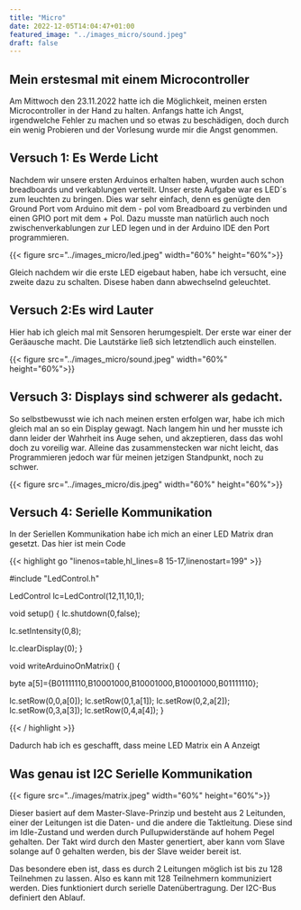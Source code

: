 ```yaml
---
title: "Micro"
date: 2022-12-05T14:04:47+01:00
featured_image: "../images_micro/sound.jpeg"
draft: false
---
```


## Mein erstesmal mit einem Microcontroller
Am Mittwoch den 23.11.2022 hatte ich die Möglichkeit, meinen ersten Microcontroller in der Hand zu halten. Anfangs hatte ich Angst, irgendwelche Fehler zu machen und so etwas zu beschädigen, doch durch ein wenig Probieren und der Vorlesung wurde mir die Angst genommen.


## Versuch 1: Es Werde Licht

Nachdem wir unsere ersten Arduinos erhalten haben, wurden auch schon breadboards und verkablungen verteilt. Unser erste Aufgabe war es LED´s zum leuchten zu bringen. Dies war sehr einfach, denn es genügte den Ground Port vom Arduino mit dem - pol vom Breadboard zu verbinden und einen GPIO port mit dem + Pol. Dazu musste man natürlich auch noch zwischenverkablungen zur LED legen und in der Arduino IDE den Port programmieren.




{{< figure src="../images_micro/led.jpeg"  width="60%" height="60%">}}


Gleich nachdem wir die erste LED eigebaut haben, habe ich versucht, eine zweite dazu zu schalten. Disese haben dann abwechselnd geleuchtet.

## Versuch 2:Es wird Lauter

Hier hab ich gleich mal mit Sensoren herumgespielt. Der erste war einer der Geräausche macht. Die Lautstärke ließ sich letztendlich auch einstellen.


{{< figure src="../images_micro/sound.jpeg"  width="60%" height="60%">}}



## Versuch 3: Displays sind schwerer als gedacht.

So selbstbewusst wie ich nach meinen ersten erfolgen war, habe ich mich gleich mal an so ein Display gewagt. Nach langem hin und her musste ich dann leider der Wahrheit ins Auge sehen, und akzeptieren, dass das wohl doch zu voreilig war. Alleine das zusammenstecken war nicht leicht, das Programmieren jedoch war für meinen jetzigen Standpunkt, noch zu schwer.

{{< figure src="../images_micro/dis.jpeg"  width="60%" height="60%">}}


## Versuch 4: Serielle Kommunikation
In der Seriellen Kommunikation habe ich mich an einer LED Matrix dran gesetzt. Das hier ist mein Code


{{< highlight go "linenos=table,hl_lines=8 15-17,linenostart=199" >}}

#include "LedControl.h"

LedControl lc=LedControl(12,11,10,1);

void setup() {
  lc.shutdown(0,false);

  lc.setIntensity(0,8);

  lc.clearDisplay(0);
}

void writeArduinoOnMatrix() {
 
  byte a[5]={B01111110,B10001000,B10001000,B10001000,B01111110};

  lc.setRow(0,0,a[0]);
  lc.setRow(0,1,a[1]);
  lc.setRow(0,2,a[2]);
  lc.setRow(0,3,a[3]);
  lc.setRow(0,4,a[4]);
}


{{< / highlight >}}

Dadurch hab ich es geschafft, dass meine LED Matrix ein A Anzeigt

## Was genau ist I2C Serielle Kommunikation

{{< figure src="../images/matrix.jpeg"  width="60%" height="60%">}}

Dieser basiert auf dem Master-Slave-Prinzip und besteht aus 2 Leitunden, einer der Leitungen ist die Daten- und die andere die Taktleitung. Diese sind im Idle-Zustand und werden durch Pullupwiderstände auf hohem Pegel gehalten. Der Takt wird durch den Master genertiert, aber kann vom Slave solange auf 0 gehalten werden, bis der Slave weider bereit ist.

Das besondere eben ist, dass es durch 2 Leitungen möglich ist bis zu 128 Teilnehmen zu lassen. Also es kann mit 128 Teilnehmern kommuniziert werden. Dies funktioniert durch serielle Datenübertragung. Der I2C-Bus definiert den Ablauf.
